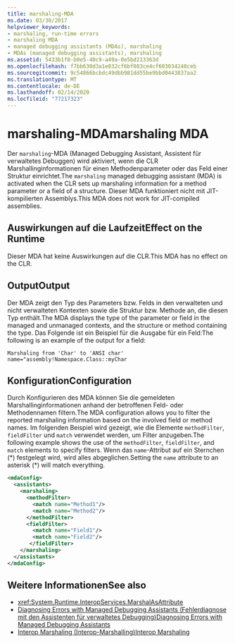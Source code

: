 ```yaml
---
title: marshaling-MDA
ms.date: 03/30/2017
helpviewer_keywords:
- marshaling, run-time errors
- marshaling MDA
- managed debugging assistants (MDAs), marshaling
- MDAs (managed debugging assistants), marshaling
ms.assetid: 5433b1f8-b0e5-40c9-a49a-0e5bd213363d
ms.openlocfilehash: f7bb630d3a1e832cf6bf083ce4cf603034248ceb
ms.sourcegitcommit: 9c54866bcbdc49dbb981dd55be9bbd0443837aa2
ms.translationtype: MT
ms.contentlocale: de-DE
ms.lasthandoff: 02/14/2020
ms.locfileid: "77217323"
---
```

# <a name="marshaling-mda"></a><span data-ttu-id="5cc04-102">marshaling-MDA</span><span class="sxs-lookup"><span data-stu-id="5cc04-102">marshaling MDA</span></span>
<span data-ttu-id="5cc04-103">Der `marshaling`-MDA (Managed Debugging Assistant, Assistent für verwaltetes Debuggen) wird aktiviert, wenn die CLR Marshallinginformationen für einen Methodenparameter oder das Feld einer Struktur einrichtet.</span><span class="sxs-lookup"><span data-stu-id="5cc04-103">The `marshaling` managed debugging assistant (MDA) is activated when the CLR sets up marshaling information for a method parameter or a field of a structure.</span></span> <span data-ttu-id="5cc04-104">Dieser MDA funktioniert nicht mit JIT-kompilierten Assemblys.</span><span class="sxs-lookup"><span data-stu-id="5cc04-104">This MDA does not work for JIT-compiled assemblies.</span></span>  
  
## <a name="effect-on-the-runtime"></a><span data-ttu-id="5cc04-105">Auswirkungen auf die Laufzeit</span><span class="sxs-lookup"><span data-stu-id="5cc04-105">Effect on the Runtime</span></span>  
 <span data-ttu-id="5cc04-106">Dieser MDA hat keine Auswirkungen auf die CLR.</span><span class="sxs-lookup"><span data-stu-id="5cc04-106">This MDA has no effect on the CLR.</span></span>  
  
## <a name="output"></a><span data-ttu-id="5cc04-107">Output</span><span class="sxs-lookup"><span data-stu-id="5cc04-107">Output</span></span>  
 <span data-ttu-id="5cc04-108">Der MDA zeigt den Typ des Parameters bzw. Felds in den verwalteten und nicht verwalteten Kontexten sowie die Struktur bzw. Methode an, die diesen Typ enthält.</span><span class="sxs-lookup"><span data-stu-id="5cc04-108">The MDA displays the type of the parameter or field in the managed and unmanaged contexts, and the structure or method containing the type.</span></span>  <span data-ttu-id="5cc04-109">Das Folgende ist ein Beispiel für die Ausgabe für ein Feld:</span><span class="sxs-lookup"><span data-stu-id="5cc04-109">The following is an example of the output for a field:</span></span>  
  
```output
Marshaling from 'Char' to 'ANSI char'  
name="assembly!Namespace.Class::myChar  
```  
  
## <a name="configuration"></a><span data-ttu-id="5cc04-110">Konfiguration</span><span class="sxs-lookup"><span data-stu-id="5cc04-110">Configuration</span></span>  
 <span data-ttu-id="5cc04-111">Durch Konfigurieren des MDA können Sie die gemeldeten Marshallinginformationen anhand der betroffenen Feld- oder Methodennamen filtern.</span><span class="sxs-lookup"><span data-stu-id="5cc04-111">The MDA configuration allows you to filter the reported marshaling information based on the involved field or method names.</span></span>  <span data-ttu-id="5cc04-112">Im folgenden Beispiel wird gezeigt, wie die Elemente `methodFilter`, `fieldFilter` und `match` verwendet werden, um Filter anzugeben.</span><span class="sxs-lookup"><span data-stu-id="5cc04-112">The following example shows the use of the `methodFilter`, `fieldFilter`, and `match` elements to specify filters.</span></span>  <span data-ttu-id="5cc04-113">Wenn das `name`-Attribut auf ein Sternchen (\*) festgelegt wird, wird alles abgeglichen.</span><span class="sxs-lookup"><span data-stu-id="5cc04-113">Setting the `name` attribute to an asterisk (\*) will match everything.</span></span>  
  
```xml  
<mdaConfig>  
  <assistants>  
    <marshaling>  
      <methodFilter>  
        <match name="Method1"/>  
        <match name="Method2"/>  
      </methodFilter>  
      <fieldFilter>  
        <match name="Field1"/>  
        <match name="Field2"/>  
       </fieldFilter>  
    </marshaling>  
  </assistants>  
</mdaConfig>  
```  
  
## <a name="see-also"></a><span data-ttu-id="5cc04-114">Weitere Informationen</span><span class="sxs-lookup"><span data-stu-id="5cc04-114">See also</span></span>

- <xref:System.Runtime.InteropServices.MarshalAsAttribute>
- [<span data-ttu-id="5cc04-115">Diagnosing Errors with Managed Debugging Assistants (Fehlerdiagnose mit den Assistenten für verwaltetes Debugging)</span><span class="sxs-lookup"><span data-stu-id="5cc04-115">Diagnosing Errors with Managed Debugging Assistants</span></span>](diagnosing-errors-with-managed-debugging-assistants.md)
- [<span data-ttu-id="5cc04-116">Interop Marshaling (Interop-Marshalling)</span><span class="sxs-lookup"><span data-stu-id="5cc04-116">Interop Marshaling</span></span>](../interop/interop-marshaling.md)
